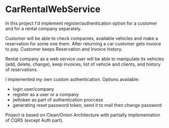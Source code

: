 # CarRentalWebService

In this project I'd implement register/authentication option for a customer and for a rental company separately. 

Customer will be able to check companies, available vehicles and make a reservation for some one them. After returning a car customer gets invoice to pay. Customer keeps Reservation and Invoice history. 

Rental company as a web service user will be able to manipulate its vehicles (add, delete, change), keep invoices, list of vehicle and clients, and history of reservations.

I implemented my own custom authentication. Options available:
- login user/company
- register as a user or a company
- jwttoken as part of authentication proccess
- generating reset password token, send it to mail then change password

Project is based on Clean/Onion Architecture with partially implementation of CQRS (except Auth part).
